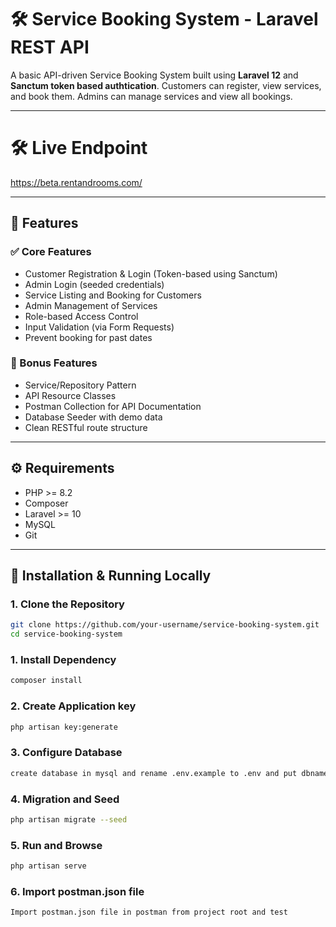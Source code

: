 # 🛠️ Service Booking System - Laravel REST API

A basic API-driven Service Booking System built using **Laravel 12** and **Sanctum token based authtication**. Customers can register, view services, and book them. Admins can manage services and view all bookings.

---
# 🛠️ Live Endpoint

https://beta.rentandrooms.com/

---

## 🚀 Features

### ✅ Core Features
- Customer Registration & Login (Token-based using Sanctum)
- Admin Login (seeded credentials)
- Service Listing and Booking for Customers
- Admin Management of Services
- Role-based Access Control
- Input Validation (via Form Requests)
- Prevent booking for past dates

### 🧰 Bonus Features
- Service/Repository Pattern
- API Resource Classes
- Postman Collection for API Documentation
- Database Seeder with demo data
- Clean RESTful route structure

---

## ⚙️ Requirements

- PHP >= 8.2
- Composer
- Laravel >= 10
- MySQL
- Git

---

## 🧪 Installation & Running Locally

### 1. Clone the Repository
```bash
git clone https://github.com/your-username/service-booking-system.git
cd service-booking-system
````

### 1. Install Dependency
```bash
composer install
```
### 2. Create Application key
```bash
php artisan key:generate
```
### 3. Configure Database
```bash
create database in mysql and rename .env.example to .env and put dbname and credentials in .env
```
### 4. Migration and Seed
```bash
php artisan migrate --seed
```
### 5. Run and Browse
```bash
php artisan serve
```
### 6. Import postman.json file
```bash
Import postman.json file in postman from project root and test
```
